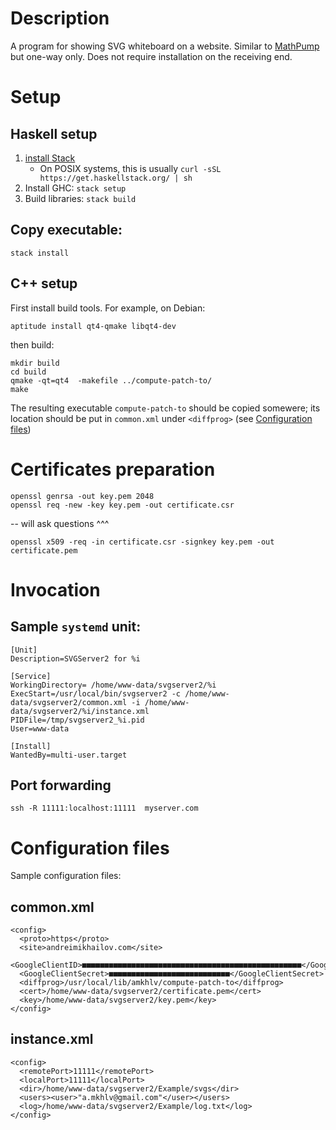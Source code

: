 # Description

A program for showing SVG whiteboard on a website. Similar to [MathPump](https://github.com/amkhlv/mathpump3) but one-way only.
Does not require installation on the receiving end.


# Setup

## Haskell setup

1. [install Stack](https://haskell-lang.org/get-started)
	* On POSIX systems, this is usually `curl -sSL https://get.haskellstack.org/ | sh`
2. Install GHC: `stack setup`
3. Build libraries: `stack build`

## Copy executable:

    stack install

## C++ setup

First install build tools. For example, on Debian:

    aptitude install qt4-qmake libqt4-dev

then build:

    mkdir build
    cd build
    qmake -qt=qt4  -makefile ../compute-patch-to/
    make

The resulting executable `compute-patch-to` should be copied somewere; 
its location should be put in `common.xml` under `<diffprog>`
(see [Configuration files](#configuration-files))

# Certificates preparation

    openssl genrsa -out key.pem 2048
    openssl req -new -key key.pem -out certificate.csr

-- will ask questions ^^^

    openssl x509 -req -in certificate.csr -signkey key.pem -out certificate.pem

# Invocation

## Sample `systemd` unit:

    [Unit]
    Description=SVGServer2 for %i
    
    [Service]
    WorkingDirectory= /home/www-data/svgserver2/%i
    ExecStart=/usr/local/bin/svgserver2 -c /home/www-data/svgserver2/common.xml -i /home/www-data/svgserver2/%i/instance.xml
    PIDFile=/tmp/svgserver2_%i.pid
    User=www-data
    
    [Install]
    WantedBy=multi-user.target

## Port forwarding

    ssh -R 11111:localhost:11111  myserver.com

# Configuration files

Sample configuration files:

## common.xml

    <config>
      <proto>https</proto>
      <site>andreimikhailov.com</site>
      <GoogleClientID>■■■■■■■■■■■■■■■■■■■■■■■■■■■■■■■■■■■■■■■■■■■■■■■■■</GoogleClientID>
      <GoogleClientSecret>■■■■■■■■■■■■■■■■■■■■■■■■■■■</GoogleClientSecret>
      <diffprog>/usr/local/lib/amkhlv/compute-patch-to</diffprog>
      <cert>/home/www-data/svgserver2/certificate.pem</cert>
      <key>/home/www-data/svgserver2/key.pem</key>
    </config>

## instance.xml

    <config>
      <remotePort>11111</remotePort>
      <localPort>11111</localPort>
      <dir>/home/www-data/svgserver2/Example/svgs</dir>
      <users><user>"a.mkhlv@gmail.com"</user></users>
      <log>/home/www-data/svgserver2/Example/log.txt</log>
    </config>
